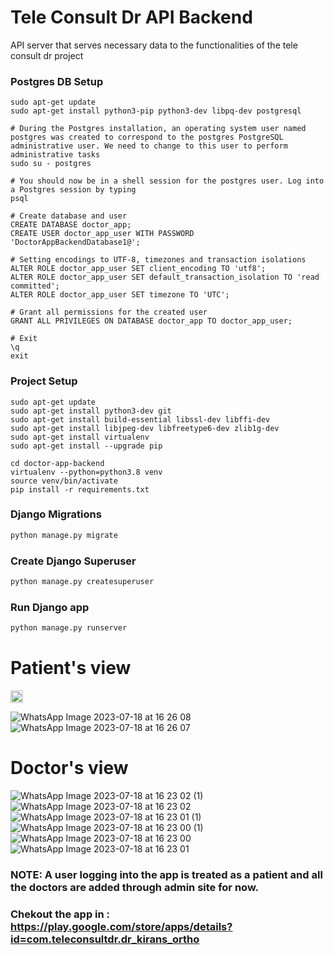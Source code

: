 # Tele Consult Dr API Backend 

API server that serves necessary data to the functionalities of the tele consult dr project

### Postgres DB Setup

```
sudo apt-get update
sudo apt-get install python3-pip python3-dev libpq-dev postgresql

# During the Postgres installation, an operating system user named postgres was created to correspond to the postgres PostgreSQL administrative user. We need to change to this user to perform administrative tasks
sudo su - postgres

# You should now be in a shell session for the postgres user. Log into a Postgres session by typing
psql

# Create database and user
CREATE DATABASE doctor_app;
CREATE USER doctor_app_user WITH PASSWORD 'DoctorAppBackendDatabase1@';

# Setting encodings to UTF-8, timezones and transaction isolations
ALTER ROLE doctor_app_user SET client_encoding TO 'utf8';
ALTER ROLE doctor_app_user SET default_transaction_isolation TO 'read committed';
ALTER ROLE doctor_app_user SET timezone TO 'UTC';

# Grant all permissions for the created user
GRANT ALL PRIVILEGES ON DATABASE doctor_app TO doctor_app_user;

# Exit
\q
exit
```

### Project Setup

```
sudo apt-get update
sudo apt-get install python3-dev git
sudo apt-get install build-essential libssl-dev libffi-dev
sudo apt-get install libjpeg-dev libfreetype6-dev zlib1g-dev
sudo apt-get install virtualenv
sudo apt-get install --upgrade pip

cd doctor-app-backend
virtualenv --python=python3.8 venv
source venv/bin/activate
pip install -r requirements.txt
```

### Django Migrations

```bash
python manage.py migrate
```

### Create Django Superuser

```bash
python manage.py createsuperuser 
```

### Run Django app
```bash
python manage.py runserver 
```
# Patient's view
<img src="[https://example.com/path/to/your/image.png](https://github.com/Kruthikesh/teleconsult/assets/98465500/b748b536-3e50-4f19-bf22-8f248a463aab)" alt="Example Image" width="20" height="20">

![WhatsApp Image 2023-07-18 at 16 26 08](https://github.com/Kruthikesh/teleconsult/assets/98465500/005a590a-d629-4a18-b600-ca667ef6afc8)
![WhatsApp Image 2023-07-18 at 16 26 07](https://github.com/Kruthikesh/teleconsult/assets/98465500/4195b5a9-76c8-449c-be9e-48db2701b295)
# Doctor's view
![WhatsApp Image 2023-07-18 at 16 23 02 (1)](https://github.com/Kruthikesh/teleconsult/assets/98465500/2cb94273-e3a6-4e65-bf3d-c7d6d1e3597d)
![WhatsApp Image 2023-07-18 at 16 23 02](https://github.com/Kruthikesh/teleconsult/assets/98465500/92edb2b3-e010-4d09-9d29-991014419116)
![WhatsApp Image 2023-07-18 at 16 23 01 (1)](https://github.com/Kruthikesh/teleconsult/assets/98465500/9ecae494-de1a-4dee-b59c-c84d9379ac6e)
![WhatsApp Image 2023-07-18 at 16 23 00 (1)](https://github.com/Kruthikesh/teleconsult/assets/98465500/78562915-74c3-48e1-a323-d8096e83f3ed)
![WhatsApp Image 2023-07-18 at 16 23 00](https://github.com/Kruthikesh/teleconsult/assets/98465500/1bc0bf42-919e-49e6-8e0e-683510adb684)
![WhatsApp Image 2023-07-18 at 16 23 01](https://github.com/Kruthikesh/teleconsult/assets/98465500/75862140-5413-4b03-9610-5434c8444606)

### NOTE: A user logging into the app is treated as a patient and all the doctors are added through admin site for now.
### Chekout the app in : https://play.google.com/store/apps/details?id=com.teleconsultdr.dr_kirans_ortho

